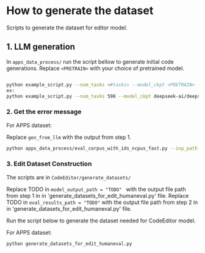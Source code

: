 # How to generate the dataset

Scripts to generate the dataset for editor model.

## 1. LLM generation

In `apps_data_process/` run the script bellow to generate initial code generations. Replace `<PRETRAIN>` with your choice of pretrained model.

```bash

python example_script.py --num_tasks <#tasks> --model_ckpt <PRETRAIN> --tokenizer <PRETRAIN> --n_samples <#generations_per_task>
ex:
python example_script.py --num_tasks 598 --model_ckpt deepseek-ai/deepseek-coder-1.3b-instruct --tokenizer deepseek-ai/deepseek-coder-1.3b-instruct --n_samples 1
```

### 2. Get the error message

For APPS dataset:

Replace `gen_from_llm` with the output from step 1.

```bash
python apps_data_process/eval_corpus_with_ids_ncpus_fast.py --inp_path <gen_from_llm> --type test
```


### 3. Edit Dataset Construction

The scripts are in `CodeEditor/generate_datasets/`

Replace TODO in `model_output_path = "TODO" ` with the output file path from step 1 in in 'generate_datasets_for_edit_humaneval.py' file.
Replace TODO in `eval_results_path = "TODO"` with the output file path from step 2 in in 'generate_datasets_for_edit_humaneval.py' file.

Run the script below to generate the dataset needed for CodeEditor model.

For APPS dataset:

```
python generate_datasets_for_edit_humaneval.py
```
